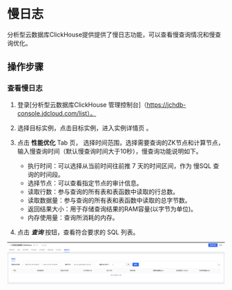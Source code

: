 # 慢日志 
分析型云数据库ClickHouse提供提供了慢日志功能，可以查看慢查询情况和慢查询优化。

## 操作步骤


### 查看慢日志
1. 登录[分析型云数据库ClickHouse 管理控制台]（https://jchdb-console.jdcloud.com/list）。
2. 选择目标实例，点击目标实例，进入实例详情页 。  
3. 点击 **性能优化** Tab 页， 选择时间范围，选择需要查询的ZK节点和计算节点，输入慢查询时间（默认慢查询时间大于10秒），慢查询功能说明如下。

    * 执行时间：可以选择从当前时间往前推 7 天的时间区间，作为 慢SQL 查询的时间段。
    * 选择节点：可以查看指定节点的审计信息。
    * 读取行数：参与查询的所有表和表函数中读取的行总数。
    * 读取数据量：参与查询的所有表和表函数中读取的总字节数。
    * 返回结果大小：用于存储查询结果的RAM容量(以字节为单位)。
    * 内存使用量：查询所消耗的内存。
  
4. 点击 ***查询*** 按钮，查看符合要求的 SQL 列表。


![慢日志](../../../../../image/JCHDB/SlowLog1.jpg)
